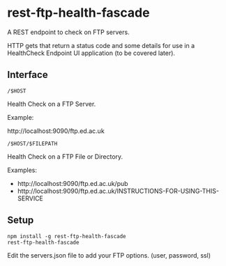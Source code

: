# rest-ftp-health-fascade
A REST endpoint to check on FTP servers. 

HTTP gets that return a status code and some details for use in a HealthCheck Endpoint UI application (to be covered later).

## Interface

```
/$HOST
```
Health Check on a FTP Server.

Example:

http://localhost:9090/ftp.ed.ac.uk

```
/$HOST/$FILEPATH
```
Health Check on a FTP File or Directory.

Examples:

* http://localhost:9090/ftp.ed.ac.uk/pub
* http://localhost:9090/ftp.ed.ac.uk/INSTRUCTIONS-FOR-USING-THIS-SERVICE

## Setup

```
npm install -g rest-ftp-health-fascade
rest-ftp-health-fascade
```

Edit the servers.json file to add your FTP options. (user, password, ssl)

